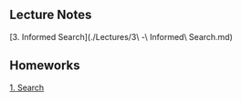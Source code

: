 ## Lecture Notes

[3. Informed Search](./Lectures/3\ -\ Informed\ Search.md)


## Homeworks
[1. Search](./Homeworks/1/1,md)
